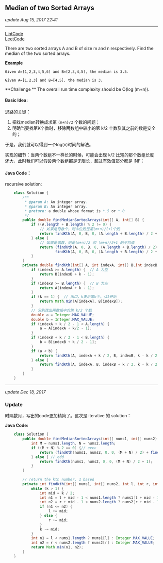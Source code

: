 ## Median of two Sorted Arrays
_update Aug 15, 2017 22:41_

---
[LintCode](http://www.lintcode.com/en/problem/median-of-two-sorted-arrays/#)   
[LeetCode](https://leetcode.com/problems/median-of-two-sorted-arrays/description/)

There are two sorted arrays A and B of size m and n respectively. Find the median of the two sorted arrays.

**Example**

    Given A=[1,2,3,4,5,6] and B=[2,3,4,5], the median is 3.5.
    
    Given A=[1,2,3] and B=[4,5], the median is 3.

**Challenge **
The overall run time complexity should be O(log (m+n)).

#### Basic Idea:
思路的关键：

1.  把找median转换成求第 `(m+n)/2` 个数的问题；
2.  明确当要找第K个数时，移除两数组中较小的第 k/2 个数及其之前的数是安全的；

于是，我们就可以得到一个log(n)时间的解法。

实现的细节：当两个数组不一样长的时候，可能会出现 k/2 比短的那个数组长度还大，此时我们可以假设两个数组都是无限长，超过有效值部分都是 INF；

#### Java Code：
recursive solution:
```java
    class Solution {
        /**
         * @param A: An integer array.
         * @param B: An integer array.
         * @return: a double whose format is *.5 or *.0
         */
        public double findMedianSortedArrays(int[] A, int[] B) {
            if ((A.length + B.length) % 2 != 0) {
                // 如果是奇数个，则中位数是第(m+n)/2+1个数
                return findKth(A, 0, B, 0, (A.length + B.length) / 2 + 1);
            } else {
                // 如果是偶数，则是(m+n)/2 和 (m+n)/2+1 的平均值
                return (findKth(A, 0, B, 0, (A.length + B.length) / 2) + 
                       findKth(A, 0, B, 0, (A.length + B.length) / 2 + 1)) / 2;
            }
        }
        private double findKth(int[] A, int indexA, int[] B,int indexB, int k) {
            if (indexA >= A.length) {  // A 为空
                return B[indexB + k - 1];
            }
            if (indexB >= B.length) {  // B 为空
                return A[indexA + k - 1];
            }
            if (k == 1) {  // 出口，k表示第k个，从1开始
                return Math.min(A[indexA], B[indexB]);
            }
            // 分别找出两数组中的第 k/2 个数
            double a = Integer.MAX_VALUE;
            double b = Integer.MAX_VALUE;
            if (indexA + k / 2 - 1 < A.length) {
                a = A[indexA + k/2 - 1];
            }
            if (indexB + k / 2 - 1 < B.length) {
                b = B[indexB + k / 2 - 1];
            }
            if (a < b) {
                return findKth(A, indexA + k / 2, B, indexB, k - k / 2);
            } else {
                return findKth(A, indexA, B, indexB + k / 2, k - k / 2);
            }
        }
    }
```
---
_update Dec 18, 2017_

### Update
时隔数月，写出的code更加精简了。这次是 iterative 的 solution：

**Java Code:**
```java
    class Solution {
        public double findMedianSortedArrays(int[] nums1, int[] nums2) {
            int M = nums1.length, N = nums2.length;
            if ((M + N) % 2 == 0) {// even
                return (findKth(nums1, nums2, 0, 0, (M + N) / 2) + findKth(nums1, nums2, 0, 0, (M + N) / 2 + 1)) / 2.0;
            } else { // odd
                return findKth(nums1, nums2, 0, 0, (M + N) / 2 + 1);
            }
        }
        
        // return the kth number, 1 based
        private int findKth(int[] nums1, int[] nums2, int l, int r, int k) {
            while (k > 1) {
                int mid = k / 2;
                int n1 = l + mid - 1 < nums1.length ? nums1[l + mid - 1] : Integer.MAX_VALUE;
                int n2 = r + mid - 1 < nums2.length ? nums2[r + mid - 1] : Integer.MAX_VALUE;
                if (n1 <= n2) {
                    l += mid;
                } else {
                    r += mid;
                }
                k -= mid;
            }
            int n1 = l < nums1.length ? nums1[l] : Integer.MAX_VALUE;
            int n2 = r < nums2.length ? nums2[r] : Integer.MAX_VALUE;
            return Math.min(n1, n2);
        }
    }
```
